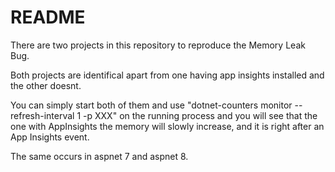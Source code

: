 # README

There are two projects in this repository to reproduce the Memory Leak Bug.

Both projects are identifical apart from one having app insights installed and the other doesnt.

You can simply start both of them and use "dotnet-counters monitor --refresh-interval 1 -p XXX" on the running process and you will see that the one with AppInsights the memory will slowly increase, and it is right after an App Insights event.


The same occurs in aspnet 7 and aspnet 8.
